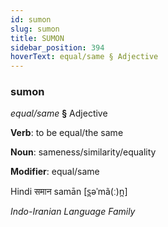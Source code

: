 ```yaml
---
id: sumon
slug: sumon
title: SUMON
sidebar_position: 394
hoverText: equal/same § Adjective
---
```


### sumon

*equal/same* **§** Adjective

**Verb**: to be equal/the same

**Noun**: sameness/similarity/equality

**Modifier**: equal/same

Hindi समान samān [s̪əˈmã(ː)n̪]

*Indo-Iranian Language Family*